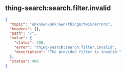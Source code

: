 ## thing-search:search.filter.invalid

```json
{
  "topic": "unknown/unknown/things/twin/errors",
  "headers": {},
  "path": "/",
  "value": {
    "status": 400,
    "error": "thing-search:search.filter.invalid",
    "description": "The provided filter is invalid."
  },
  "status": 400
}
```
